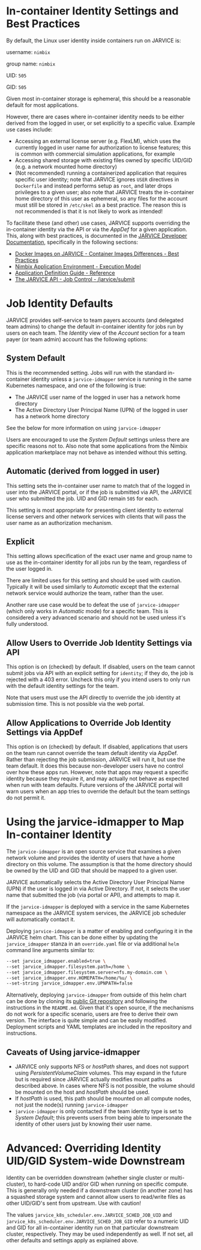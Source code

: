 # In-container Identity Settings and Best Practices
By default, the Linux user identity inside containers run on JARVICE is:

username: `nimbix`

group name: `nimbix`

UID: `505`

GID: `505`


Given most in-container storage is ephemeral, this should be a reasonable default for most applications.

However, there are cases where in-container identity needs to be either derived from the logged in user, or set explicitly to a specific value.  Example use cases include:
* Accessing an external license server (e.g. FlexLM), which uses the currently logged in user name for authorization to license features; this is common with commercial simulation applications, for example
* Accessing shared storage with existing files owned by specific UID/GID (e.g. a network mounted home directory)
* (Not recommended) running a containerized application that requires specific user identity; note that JARVICE ignores `USER` directives in `Dockerfile` and instead performs setup as `root`, and later drops privileges to a given user; also note that JARVICE treats the in-container home directory of this user as ephemeral, so any files for the account must still be stored in `/etc/skel` as a best practice.  The reason this is not recommended is that it is not likely to work as intended!

To facilitate these (and other) use cases, JARVICE supports overriding the in-container identity via the API or via the *AppDef* for a given application.  This, along with best practices, is documented in the [JARVICE Developer Documentation](https://jarvice.readthedocs.io), specifically in the following sections:

* [Docker Images on JARVICE - Container Images Differences - Best Practices](https://jarvice.readthedocs.io/en/latest/docker/#best-practices)
* [Nimbix Application Environment - Execution Model](https://jarvice.readthedocs.io/en/latest/nae/#execution-model)
* [Application Definition Guide - Reference](https://jarvice.readthedocs.io/en/latest/appdef/#reference)
* [The JARVICE API - Job Control - /jarvice/submit](https://jarvice.readthedocs.io/en/latest/api/#jarvicesubmit)

# Job Identity Defaults

JARVICE provides self-service to team payers accounts (and delegated team admins) to change the default in-container identity for jobs run by users on each team.  The *Identity* view of the *Account* section for a team payer (or team admin) account has the following options:

## System Default

This is the recommended setting.  Jobs will run with the standard in-container identity unless a `jarvice-idmapper` service is running in the same Kubernetes namespace, and one of the following is true:

* The JARVICE user name of the logged in user has a network home directory
* The Active Directory User Principal Name (UPN) of the logged in user has a network home directory

See the below for more information on using `jarvice-idmapper`

Users are encouraged to use the *System Default* settings unless there are specific reasons not to.  Also note that some applications from the Nimbix application marketplace may not behave as intended without this setting.

## Automatic (derived from logged in user)

This setting sets the in-container user name to match that of the logged in user into the JARVICE portal, or if the job is submitted via API, the JARVICE user who submitted the job.  UID and GID remain `505` for each.

This setting is most appropriate for presenting client identity to external license servers and other network services with clients that will pass the user name as an authorization mechanism.

## Explicit

This setting allows specification of the exact user name and group name to use as the in-container identity for all jobs run by the team, regardless of the user logged in.

There are limited uses for this setting and should be used with caution.  Typically it will be used similarly to *Automatic* except that the external network service would authorize the team, rather than the user.

Another rare use case would be to defeat the use of `jarvice-idmapper` (which only works in *Automatic* mode) for a specific team.  This is considered a very advanced scenario and should not be used unless it's fully understood.

## Allow Users to Override Job Identity Settings via API

This option is on (checked) by default.  If disabled, users on the team cannot submit jobs via API with an explicit setting for `identity`; if they do, the job is rejected with a 403 error.  Uncheck this only if you intend users to only run with the default identity settings for the team.

Note that users must use the API directly to override the job identity at submission time.  This is not possible via the web portal.

## Allow Applications to Override Job Identity Settings via AppDef

This option is on (checked) by default.  If disabled, applications that users on the team run cannot override the team default identity via AppDef.  Rather than rejecting the job submission, JARVICE will run it, but use the team default.  It does this because non-developer users have no control over how these apps run.  However, note that apps may request a specific identity because they require it, and may actually not behave as expected when run with team defaults.  Future versions of the JARVICE portal will warn users when an app tries to override the default but the team settings do not permit it.

# Using the jarvice-idmapper to Map In-container Identity

The `jarvice-idmapper` is an open source service that examines a given network volume and provides the identity of users that have a home directory on this volume.  The assumption is that the home directory should be owned by the UID and GID that should be mapped to a given user.

JARVICE automatically selects the Active Directory User Principal Name (UPN) if the user is logged in via Active Directory.  If not, it selects the user name that submitted the job (via portal or API), and attempts to map it.

If the `jarvice-idmapper` is deployed with a service in the same Kubernetes namespace as the JARVICE system services, the JARVICE job scheduler will automatically contact it.

Deploying `jarvice-idmapper` is a matter of enabling and configuring it in the
JARVICE helm chart.  This can be done either by updating the `jarvice_idmapper`
stanza in an `override.yaml` file or via additional `helm` command line
arguments similar to:

```bash
--set jarvice_idmapper.enabled=true \
--set jarvice_idmapper.filesystem.path=/home \
--set jarvice_idmapper.filesystem.server=nfs.my-domain.com \
--set jarvice_idmapper.env.HOMEPATH=/home/%u/ \
--set-string jarvice_idmapper.env.UPNPATH=false
```

Alternatively, deploying `jarvice-idmapper` from outside of this helm chart can be done by cloning its [public Git repository](https://github.com/nimbix/idmapper) and following the instructions in the `README.md`.  Given that it's open source, if the mechanisms do not work for a specific scenario, users are free to derive their own version.  The interface is quite simple and can be easily modified.  Deployment scripts and YAML templates are included in the repository and instructions.

## Caveats of Using jarvice-idmapper

* JARVICE only supports NFS or *hostPath* shares, and does not support using *PersistentVolumeClaim* volumes.  This may expand in the future but is required since JARVICE actually modifies mount paths as described above.  In cases where NFS is not possible, the volume should be mounted on the host and *hostPath* should be used.
* If *hostPath* is used, this path should be mounted on all compute nodes, not just the node(s) running `jarvice-idmapper`
* `jarvice-idmapper` is only contacted if the team identity type is set to *System Default*; this prevents users from being able to impersonate the identity of other users just by knowing their user name.

# Advanced: Overriding Identity UID/GID System-wide Downstream

Identity can be overridden downstream (whether single cluster or multi-cluster), to hard-code UID and/or GID when running on specific compute.  This is generally only needed if a downstream cluster (in another zone)  has a squashed storage system and cannot allow users to read/write files as other UID/GID's sent from upstream.  Use with caution!

The values `jarvice_k8s_scheduler.env.JARVICE_SCHED_JOB_UID` and `jarvice_k8s_scheduler.env.JARVICE_SCHED_JOB_GID` refer to a numeric UID and GID for all in-container identity run on that particular downstream cluster, respectively.  They may be used independently as well.  If not set, all other defaults and settings apply as explained above.

